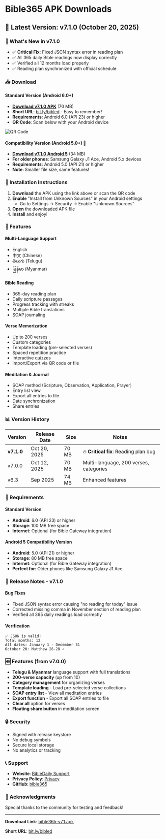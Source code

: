 # Bible365 APK Downloads

## 📱 Latest Version: v7.1.0 (October 20, 2025)

### 🎉 What's New in v7.1.0
- ✅ **Critical Fix**: Fixed JSON syntax error in reading plan
- ✅ All 365 daily Bible readings now display correctly
- ✅ Verified all 12 months load properly
- ✅ Reading plan synchronized with official schedule

### 📥 Download

#### Standard Version (Android 6.0+)
- **[Download v7.1.0 APK](https://github.com/vincenthanjs/bible365-apks/raw/main/bible365-v7.1.apk)** (70 MB)
- **Short URL**: [bit.ly/bibled](https://bit.ly/bibled) - Easy to remember!
- **Requirements**: Android 6.0 (API 23) or higher
- **QR Code**: Scan below with your Android device

![QR Code](https://api.qrserver.com/v1/create-qr-code/?size=300x300&data=https://bit.ly/bibled)

#### Compatibility Version (Android 5.0+) 🔧
- **[Download v7.1.0 Android 5](https://github.com/vincenthanjs/bible365-apks/raw/main/bible365-v7.1-android5.apk)** (34 MB)
- **For older phones**: Samsung Galaxy J1 Ace, Android 5.x devices
- **Requirements**: Android 5.0 (API 21) or higher
- **Note**: Smaller file size, same features!

### 📱 Installation Instructions

1. **Download** the APK using the link above or scan the QR code
2. **Enable** "Install from Unknown Sources" in your Android settings
   - Go to Settings → Security → Enable "Unknown Sources"
3. **Open** the downloaded APK file
4. **Install** and enjoy!

### 🚀 Features

#### Multi-Language Support
- English
- 中文 (Chinese)
- తెలుగు (Telugu)
- မြန်မာ (Myanmar)

#### Bible Reading
- 365-day reading plan
- Daily scripture passages
- Progress tracking with streaks
- Multiple Bible translations
- SOAP journaling

#### Verse Memorization
- Up to 200 verses
- Custom categories
- Template loading (pre-selected verses)
- Spaced repetition practice
- Interactive quizzes
- Import/Export via QR code or file

#### Meditation & Journal
- SOAP method (Scripture, Observation, Application, Prayer)
- Entry list view
- Export all entries to file
- Date synchronization
- Share entries

### 📊 Version History

| Version | Release Date | Size | Notes |
|---------|--------------|------|-------|
| **v7.1.0** | Oct 20, 2025 | 70 MB | 🔥 **Critical fix**: Reading plan bug |
| v7.0.0 | Oct 12, 2025 | 70 MB | Multi-language, 200 verses, categories |
| v6.3 | Sep 2025 | 74 MB | Enhanced features |

### 🔧 Requirements

#### Standard Version
- **Android**: 6.0 (API 23) or higher
- **Storage**: 100 MB free space
- **Internet**: Optional (for Bible Gateway integration)

#### Android 5 Compatibility Version
- **Android**: 5.0 (API 21) or higher
- **Storage**: 80 MB free space
- **Internet**: Optional (for Bible Gateway integration)
- **Perfect for**: Older phones like Samsung Galaxy J1 Ace

### 📝 Release Notes - v7.1.0

#### Bug Fixes
- Fixed JSON syntax error causing "no reading for today" issue
- Corrected missing comma in November section of reading plan
- Verified all 365 daily readings load correctly

#### Verification
```
✅ JSON is valid!
Total months: 12
All dates: January 1 - December 31
October 20: Matthew 26-28 ✓
```

### 🆕 Features (from v7.0.0)
- **Telugu & Myanmar** language support with full translations
- **200-verse capacity** (up from 10)
- **Category management** for organizing verses
- **Template loading** - Load pre-selected verse collections
- **SOAP entry list** - View all meditation entries
- **Export function** - Export all SOAP entries to file
- **Clear all** option for verses
- **Floating share button** in meditation screen

### 🔒 Security
- Signed with release keystore
- No debug symbols
- Secure local storage
- No analytics or tracking

### 📞 Support
- **Website**: [BibleDaily Support](https://vincenthanjs.github.io/bibledaily-web/support/)
- **Privacy Policy**: [Privacy](https://vincenthanjs.github.io/bibledaily-web/privacy/)
- **GitHub**: [bible365](https://github.com/vincenthanjs/bible365)

### 🙏 Acknowledgments
Special thanks to the community for testing and feedback!

---

**Download Link**: [bible365-v7.1.apk](https://github.com/vincenthanjs/bible365-apks/raw/main/bible365-v7.1.apk)

**Short URL**: [bit.ly/bibled](https://bit.ly/bibled)
